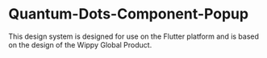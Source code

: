 # Quantum-Dots-Component-Popup
This design system is designed for use on the Flutter platform and is based on the design of the Wippy Global Product.
